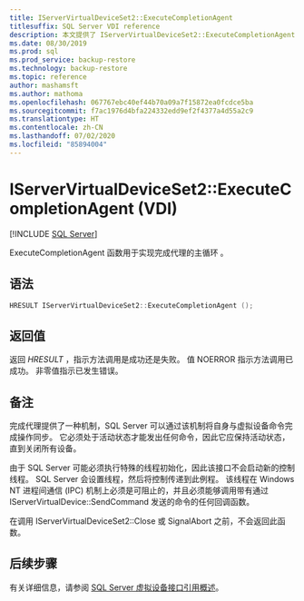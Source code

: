 ```yaml
---
title: IServerVirtualDeviceSet2::ExecuteCompletionAgent
titlesuffix: SQL Server VDI reference
description: 本文提供了 IServerVirtualDeviceSet2::ExecuteCompletionAgent 命令的参考。
ms.date: 08/30/2019
ms.prod: sql
ms.prod_service: backup-restore
ms.technology: backup-restore
ms.topic: reference
author: mashamsft
ms.author: mathoma
ms.openlocfilehash: 067767ebc40ef44b70a09a7f15872ea0fcdce5ba
ms.sourcegitcommit: f7ac1976d4bfa224332edd9ef2f4377a4d55a2c9
ms.translationtype: HT
ms.contentlocale: zh-CN
ms.lasthandoff: 07/02/2020
ms.locfileid: "85894004"
---
```

# <a name="iservervirtualdeviceset2executecompletionagent-vdi"></a>IServerVirtualDeviceSet2::ExecuteCompletionAgent (VDI)

[!INCLUDE [SQL Server](../../../includes/applies-to-version/sqlserver.md)]

ExecuteCompletionAgent 函数用于实现完成代理的主循环  。

## <a name="syntax"></a>语法

```c
HRESULT IServerVirtualDeviceSet2::ExecuteCompletionAgent ();
```

## <a name="return-value"></a>返回值

返回 *HRESULT* ，指示方法调用是成功还是失败。 值 NOERROR 指示方法调用已成功。 非零值指示已发生错误。

## <a name="remarks"></a>备注

完成代理提供了一种机制，SQL Server 可以通过该机制将自身与虚拟设备命令完成操作同步。 它必须处于活动状态才能发出任何命令，因此它应保持活动状态，直到关闭所有设备。

由于 SQL Server 可能必须执行特殊的线程初始化，因此该接口不会启动新的控制线程。 SQL Server 会设置线程，然后将控制传递到此例程。 该线程在 Windows NT 进程间通信 (IPC) 机制上必须是可阻止的，并且必须能够调用带有通过 IServerVirtualDevice::SendCommand 发送的命令的任何回调函数。

在调用 IServerVirtualDeviceSet2::Close 或 SignalAbort 之前，不会返回此函数。

## <a name="next-steps"></a>后续步骤

有关详细信息，请参阅 [SQL Server 虚拟设备接口引用概述](reference-virtual-device-interface.md)。